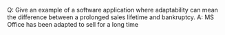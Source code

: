 Q: Give an example of a software application where adaptability can mean the difference between a prolonged sales lifetime and bankruptcy.
A: MS Office has been adapted to sell for a long time